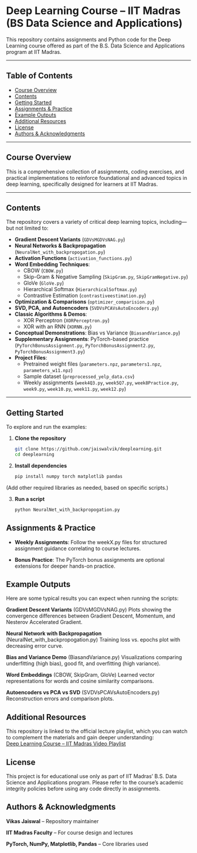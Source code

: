 # Deep Learning Course – IIT Madras (BS Data Science and Applications)

This repository contains assignments and Python code for the Deep Learning course offered as part of the B.S. Data Science and Applications program at IIT Madras.

---

##  Table of Contents

- [Course Overview](#course-overview)
- [Contents](#contents)
- [Getting Started](#getting-started)
- [Assignments & Practice](#assignments--practice)
- [Example Outputs](#example-outputs)
- [Additional Resources](#additional-resources)
- [License](#license)
- [Authors & Acknowledgments](#authors--acknowledgments)

---

## Course Overview

This is a comprehensive collection of assignments, coding exercises, and practical implementations to reinforce foundational and advanced topics in deep learning, specifically designed for learners at IIT Madras.

---

## Contents

The repository covers a variety of critical deep learning topics, including—but not limited to:

- **Gradient Descent Variants** (`GDVsMGDVsNAG.py`)
- **Neural Networks & Backpropagation** (`NeuralNet_with_backpropogation.py`)
- **Activation Functions** (`activation_functions.py`)
- **Word Embedding Techniques**:
  - CBOW (`CBOW.py`)
  - Skip-Gram & Negative Sampling (`SkipGram.py`, `SkipGramNegative.py`)
  - GloVe (`GloVe.py`)
  - Hierarchical Softmax (`HierarchicalSoftmax.py`)
  - Contrastive Estimation (`contrastiveestimation.py`)
- **Optimization & Comparisons** (`optimizer_comparision.py`)
- **SVD, PCA, and Autoencoders** (`SVDVsPCAVsAutoEncoders.py`)
- **Classic Algorithms & Demos**:
  - XOR Perceptron (`XORPerceptron.py`)
  - XOR with an RNN (`XORNN.py`)
- **Conceptual Demonstrations**: Bias vs Variance (`BiasandVariance.py`)
- **Supplementary Assignments**: PyTorch-based practice (`PyTorchBonusAssignment.py`, `PyTorchBonusAssignment2.py`, `PyTorchBonusAssignment3.py`)
- **Project Files**:
  - Pretrained weight files (`parameters.npz`, `parameters1.npz`, `parameters_w11.npz`)
  - Sample dataset (`preprocessed_yelp_data.csv`)
  - Weekly assignments (`week4Q3.py`, `week5Q7.py`, `week8Practice.py`, `week9.py`, `week10.py`, `week11.py`, `week12.py`)

---

## Getting Started

To explore and run the examples:

1. **Clone the repository**  
   ```bash
   git clone https://github.com/jaiswalvik/deeplearning.git
   cd deeplearning
2. **Install dependencies**
   ```bash
   pip install numpy torch matplotlib pandas

(Add other required libraries as needed, based on specific scripts.)

3. **Run a script**
   ```bash
   python NeuralNet_with_backpropogation.py

## Assignments & Practice

  - **Weekly Assignments**: Follow the weekX.py files for structured assignment guidance correlating to course lectures.

  - **Bonus Practice**: The PyTorch bonus assignments are optional extensions for deeper hands-on practice.

## Example Outputs

Here are some typical results you can expect when running the scripts:

**Gradient Descent Variants** (GDVsMGDVsNAG.py)
Plots showing the convergence differences between Gradient Descent, Momentum, and Nesterov Accelerated Gradient.

**Neural Network with Backpropagation** (NeuralNet_with_backpropogation.py)
Training loss vs. epochs plot with decreasing error curve.

**Bias and Variance Demo** (BiasandVariance.py)
Visualizations comparing underfitting (high bias), good fit, and overfitting (high variance).

**Word Embeddings** (CBOW, SkipGram, GloVe)
Learned vector representations for words and cosine similarity comparisons.

**Autoencoders vs PCA vs SVD** (SVDVsPCAVsAutoEncoders.py)
Reconstruction errors and comparison plots.

## Additional Resources

This repository is linked to the official lecture playlist, which you can watch to complement the materials and gain deeper understanding:       
[Deep Learning Course – IIT Madras Video Playlist](https://www.youtube.com/playlist?list=PLZ2ps__7DhBZVxMrSkTIcG6zZBDKUXCnM)

## License

This project is for educational use only as part of IIT Madras’ B.S. Data Science and Applications program.
Please refer to the course’s academic integrity policies before using any code directly in assignments.

## Authors & Acknowledgments

**Vikas Jaiswal** – Repository maintainer

**IIT Madras Faculty** – For course design and lectures

**PyTorch, NumPy, Matplotlib, Pandas** – Core libraries used
